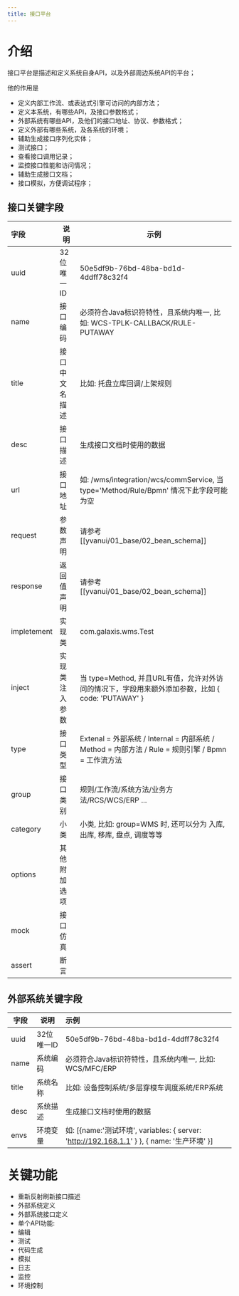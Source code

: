 ```yaml
---
title: 接口平台
---
```


# 介绍

接口平台是描述和定义系统自身API，以及外部周边系统API的平台；

他的作用是

* 定义内部工作流、或表达式引擎可访问的内部方法；
* 定义本系统，有哪些API，及接口参数格式；
* 外部系统有哪些API，及他们的接口地址、协议、参数格式；
* 定义外部有哪些系统，及各系统的环境；
* 辅助生成接口序列化实体；
* 测试接口；
* 查看接口调用记录；
* 监控接口性能和访问情况；
* 辅助生成接口文档；
* 接口模拟，方便调试程序；

## 接口关键字段

| 字段          | 说明      | 示例                                                                            |
|:------------|---------|-------------------------------------------------------------------------------|
| uuid        | 32位唯一ID | 50e5df9b-76bd-48ba-bd1d-4ddff78c32f4                                          |
| name        | 接口编码    | 必须符合Java标识符特性，且系统内唯一, 比如: WCS-TPLK-CALLBACK/RULE-PUTAWAY                      |
| title       | 接口中文名描述 | 比如: 托盘立库回调/上架规则                                                               |
| desc        | 接口描述    | 生成接口文档时使用的数据                                                                  |
| url         | 接口地址    | 如: /wms/integration/wcs/commService, 当 type='Method/Rule/Bpmn' 情况下此字段可能为空     |
| request     | 参数声明    | 请参考 [[yvanui/01_base/02_bean_schema]]                                         |
| response    | 返回值声明   | 请参考 [[yvanui/01_base/02_bean_schema]]                                         |
| impletement | 实现类     | com.galaxis.wms.Test                                                          |
| inject      | 实现类注入参数 | 当 type=Method, 并且URL有值，允许对外访问的情况下，字段用来额外添加参数，比如 { code: 'PUTAWAY' }           |
| type        | 接口类型    | Extenal = 外部系统 / Internal = 内部系统 / Method = 内部方法 / Rule = 规则引擎 / Bpmn = 工作流方法 |
| group       | 接口类别    | 规则/工作流/系统方法/业务方法/RCS/WCS/ERP ...                                              |
| category    | 小类      | 小类, 比如: group=WMS 时, 还可以分为 入库, 出库, 移库, 盘点, 调度等等                               |
| options     | 其他附加选项  |                                                                               |
| mock        | 接口仿真    |                                                                               |
| assert      | 断言      |                                                                               |

## 外部系统关键字段

| 字段    | 说明      | 示例                                                                                     |
|-------|---------|:---------------------------------------------------------------------------------------|
| uuid  | 32位唯一ID | 50e5df9b-76bd-48ba-bd1d-4ddff78c32f4                                                   |
| name  | 系统编码    | 必须符合Java标识符特性，且系统内唯一, 比如: WCS/MFC/ERP                                                  |
| title | 系统名称    | 比如: 设备控制系统/多层穿梭车调度系统/ERP系统                                                             |
| desc  | 系统描述    | 生成接口文档时使用的数据                                                                           |
| envs  | 环境变量    | 如:  \[{name:'测试环境', variables: { server: '<http://192.168.1.1>' } }, { name: '生产环境' }] |

# 关键功能

- 重新反射刷新接口描述
- 外部系统定义
- 外部系统接口定义
- 单个API功能:
- 编辑
- 测试
- 代码生成
- 模拟
- 日志
- 监控
- 环境控制